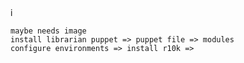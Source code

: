 <!SLIDE>i


~~~SECTION:notes~~~
maybe needs image
install librarian puppet => puppet file => modules
configure environments => install r10k =>
